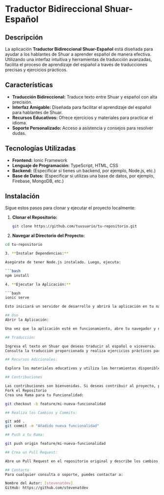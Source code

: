 # Traductor Bidireccional Shuar-Español

## Descripción

La aplicación **Traductor Bidireccional Shuar-Español** está diseñada para ayudar a los hablantes de Shuar a aprender español de manera efectiva. Utilizando una interfaz intuitiva y herramientas de traducción avanzadas, facilita el proceso de aprendizaje del español a través de traducciones precisas y ejercicios prácticos.

## Características

- **Traducción Bidireccional:** Traduce texto entre Shuar y español con alta precisión.
- **Interfaz Amigable:** Diseñada para facilitar el aprendizaje del español para hablantes de Shuar.
- **Recursos Educativos:** Ofrece ejercicios y materiales para practicar el idioma.
- **Soporte Personalizado:** Acceso a asistencia y consejos para resolver dudas.

## Tecnologías Utilizadas

- **Frontend:** Ionic Framework
- **Lenguaje de Programación:** TypeScript, HTML, CSS
- **Backend:** (Especificar si tienes un backend, por ejemplo, Node.js, etc.)
- **Base de Datos:** (Especificar si utilizas una base de datos, por ejemplo, Firebase, MongoDB, etc.)

## Instalación

Sigue estos pasos para clonar y ejecutar el proyecto localmente:

1. **Clonar el Repositorio:**

   ```bash
   git clone https://github.com/tuusuario/tu-repositorio.git
   
2. **Navegar al Directorio del Proyecto:**

```bash
cd tu-repositorio

3. **Instalar Dependencias:**

Asegúrate de tener Node.js instalado. Luego, ejecuta:

```bash
npm install

4. **Ejecutar la Aplicación:**

```bash
ionic serve

Esto iniciará un servidor de desarrollo y abrirá la aplicación en tu navegador.

## Uso
Abrir la Aplicación:

Una vez que la aplicación esté en funcionamiento, abre tu navegador y navega a http://localhost:8100.

## Traducción:

Ingresa el texto en Shuar que deseas traducir al español o viceversa.
Consulta la traducción proporcionada y realiza ejercicios prácticos para mejorar tus habilidades en español.

## Recursos Adicionales:

Explora los materiales educativos y utiliza las herramientas disponibles para apoyar tu aprendizaje.

## Contribuciones

Las contribuciones son bienvenidas. Si deseas contribuir al proyecto, por favor sigue estos pasos:
Fork el Repositorio
Crea una Rama para tu Funcionalidad:

git checkout -b feature/mi-nueva-funcionalidad

## Realiza los Cambios y Commits:

git add .
git commit -m "Añadido nueva funcionalidad"

## Push a tu Rama:

git push origin feature/mi-nueva-funcionalidad

## Crea un Pull Request:

Abre un Pull Request en el repositorio original y describe los cambios realizados.

## Contacto
Para cualquier consulta o soporte, puedes contactar a:

Nombre del Autor: [stevenatdev]
GitHub: https://github.com/stevenatdev
